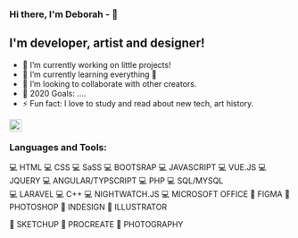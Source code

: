 ### Hi there, I'm Deborah - 👋

## I'm developer, artist and designer!

-   🔭 I’m currently working on little projects!
-   🌱 I’m currently learning everything 🤣
-   👯 I’m looking to collaborate with other creators.
-   🥅 2020 Goals: ....
-   ⚡ Fun fact: I love to study and read about new tech, art history.

[<img align="left" alt="deborah-pizzichillo-23970398| LinkedIn" width="22px" src="https://cdn.jsdelivr.net/npm/simple-icons@v3/icons/linkedin.svg" />][linkedin]

<br />

### Languages and Tools:

💻 HTML    💻 CSS     💻 SaSS     💻 BOOTSRAP     💻 JAVASCRIPT      💻 VUE.JS      💻 JQUERY     💻 ANGULAR/TYPSCRIPT
💻 PHP     💻 SQL/MYSQL     
💻 LARAVEL     💻 C++     💻 NIGHTWATCH.JS     💻 MICROSOFT OFFICE 
🎨 FIGMA
🎨 PHOTOSHOP
🎨 INDESIGN
🎨 ILLUSTRATOR

🎨 SKETCHUP
🎨 PROCREATE
🎨 PHOTOGRAPHY
<br />
<br />

[linkedin]: https://www.linkedin.com/in/deborah-pizzichillo-23970398/



